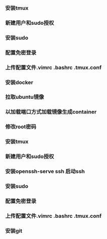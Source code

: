 ### 安装tmux

### 新建用户和sudo授权

### 安装sudo

### 配置免密登录

### 上传配置文件.vimrc .bashrc .tmux.conf

### 安装docker

### 拉取ubuntu镜像

### 以加载端口方式加载镜像生成container

### 修改root密码

### 安装tmux

### 新建用户和sudo授权

### 安装openssh-serve ssh 启动ssh


### 安装sudo

### 配置免密登录

### 上传配置文件.vimrc .bashrc .tmux.conf

### 安装git
